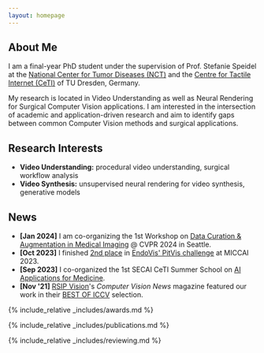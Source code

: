 ```yaml
---
layout: homepage
---
```


## About Me

I am a final-year PhD student under the supervision of Prof. Stefanie Speidel at the [National Center for Tumor Diseases (NCT)](https://www.nct-dresden.de/forschung/departments-and-groups/department-for-translational-surgical-oncology.html) and the [Centre for Tactile Internet (CeTI)](https://ceti.one/) of TU Dresden, Germany.

My research is located in Video Understanding as well as Neural Rendering for Surgical Computer Vision applications. I am interested in the intersection of academic and application-driven research and aim to identify gaps between common Computer Vision methods and surgical applications.

## Research Interests

- **Video Understanding:** procedural video understanding, surgical workflow analysis
- **Video Synthesis:** unsupervised neural rendering for video synthesis, generative models

## News

- **[Jan 2024]** I am co-organizing the 1st Workshop on [Data Curation & Augmentation in Medical Imaging](https://dca-in-mi.github.io/) @ CVPR 2024 in Seattle.
- **[Oct 2023]** I finished [2nd place](https://twitter.com/TSO_Lab/status/1711095656134197576) in [EndoVis' PitVis challenge](https://opencas.dkfz.de/endovis/challenges/2023/) at MICCAI 2023.
- **[Sep 2023]** I co-organized the 1st SECAI CeTI Summer School on [AI Applications for Medicine](https://www.secai-ceti-summerschool.de/).
- **[Nov '21]** [RSIP Vision](https://www.rsipvision.com/)'s _Computer Vision News_ magazine featured our work in their [BEST OF ICCV](https://www.rsipvision.com/ComputerVisionNews-2021November/24/) selection.

{% include_relative _includes/awards.md %}

{% include_relative _includes/publications.md %}

{% include_relative _includes/reviewing.md %}
